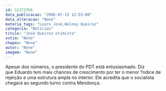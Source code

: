 ```yaml
---
id: 12372356
data_publicacao: "2006-07-15 12:55:00"
data_alteracao: "None"
materia_tags: "Louro José,Wolney Queiroz"
categoria: "Notícias"
titulo: "José Queiroz otimista"
sutia: "None"
chapeu: "None"
autor: "None"
imagem: "None"
---
```

<p><P>Apesar dos números, o presidente do PDT está entusiasmado. Diz que&nbsp;Eduardo tem mais chances de crescimento por ter o menor ?ndice de rejeição e uma estrutura ampla no interior. Ele acredita que o socialista chegará ao segundo turno contra Mendonça.</P> </p>

